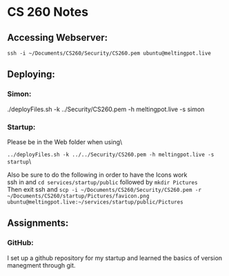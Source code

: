 # CS 260 Notes

## Accessing Webserver:
`ssh -i ~/Documents/CS260/Security/CS260.pem ubuntu@meltingpot.live`

## Deploying:

### Simon:
./deployFiles.sh -k ../Security/CS260.pem -h meltingpot.live -s simon

### Startup:
Please be in the Web folder when using\

`../deployFiles.sh -k ../../Security/CS260.pem -h meltingpot.live -s startup`\

Also be sure to do the following in order to have the Icons work\
ssh in and `cd services/startup/public` followed by `mkdir Pictures`\
Then exit ssh and `scp -i ~/Documents/CS260/Security/CS260.pem -r ~/Documents/CS260/startup/Pictures/favicon.png ubuntu@meltingpot.live:~/services/startup/public/Pictures`

## Assignments:

### GitHub:
I set up a github repository for my startup and learned the basics of version manegment through git.